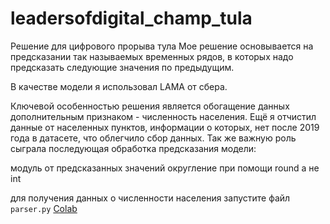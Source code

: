 # leadersofdigital_champ_tula
Решение для цифрового прорыва  тула
Мое решение основывается на предсказании так называемых временных рядов, в которых надо предсказать следующие значения по предыдущим.

В качестве модели я использовал LAMA  от сбера.

Ключевой особенностью решения является обогащение данных дополнительным признаком - численность населения. Ещё я отчистил данные от населенных пунктов, информации о которых, нет после 2019 года в датасете, что облегчило сбор данных. Так же важную роль сыграла последующая обработка предсказания модели:

модуль от предсказанных значений
округление при помощи round а не int

для получения данных о численности населения запустите файл ``parser.py``
[Colab](https://colab.research.google.com/drive/1OQ5_i8eGSsZxHbs3SkaWWsbZpPtxPbfM?usp=sharing)
